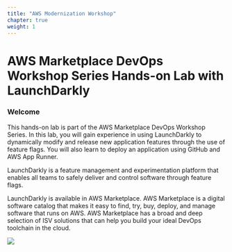 ```yaml
---
title: "AWS Modernization Workshop"
chapter: true
weight: 1
---
```


# AWS Marketplace DevOps Workshop Series Hands-on Lab with LaunchDarkly


### Welcome

This hands-on lab is part of the AWS Marketplace DevOps Workshop Series. In this lab, you will gain experience in using LaunchDarkly to dynamically modify and release new application features through the use of feature flags. You will also learn to deploy an application using GitHub and AWS App Runner.

LaunchDarkly is a feature management and experimentation platform that enables all teams to safely deliver and control software through feature flags.

LaunchDarkly is available in AWS Marketplace. AWS Marketplace is a digital software catalog that makes it easy to find, try, buy, deploy, and manage software that runs on AWS. AWS Marketplace has a broad and deep selection of ISV solutions that can help you build your ideal DevOps toolchain in the cloud.

<a href="https://aws.amazon.com/marketplace/pp/prodview-x22m6p4lybzwe?trk=el_a134p000003yrYeAAI&trkCampaign=AWSMP_pdp_dev_x_dg&sc_channel=el&sc_campaign=el_awsmp_mult&sc_outcome=Marketplace" target="_blank"><img src="/images/setup/launchdarkly-available-in-aws-marketplace-badge.png"></a>
